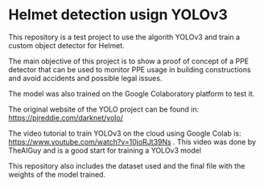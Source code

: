 # Helmet detection usign YOLOv3

This repository is a test project to use the algorith YOLOv3 and train a custom object detector for Helmet.

The main objective of this project is to show a proof of concept of a PPE detector that can be used to monitor PPE usage in building constructions and avoid accidents and possible legal issues.

The model was also trained on the Google Colaboratory platform to test it.

The original website of the YOLO project can be found in: https://pjreddie.com/darknet/yolo/

The video tutorial to train YOLOv3 on the cloud using Google Colab is: https://www.youtube.com/watch?v=10joRJt39Ns . This video was done by TheAIGuy and is a good start for training a YOLOv3 model

This repository also includes the dataset used and the final file with the weights of the model trained.
